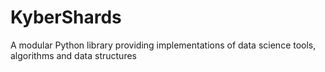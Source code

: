 # KyberShards

A modular Python library providing implementations of data science tools, algorithms and data structures
